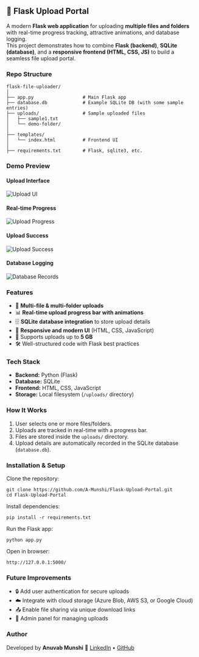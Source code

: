 ## 📂 Flask Upload Portal
A modern **Flask web application** for uploading **multiple files and folders** with real-time progress tracking, attractive animations, and database logging.  
This project demonstrates how to combine **Flask (backend)**, **SQLite (database)**, and a **responsive frontend (HTML, CSS, JS)** to build a seamless file upload portal.  

### Repo Structure
```
flask-file-uploader/
│
├── app.py                  # Main Flask app
├── database.db             # Example SQLite DB (with some sample entries)
├── uploads/                # Sample uploaded files
│   ├── sample1.txt
│   └── demo-folder/
│
├── templates/
│   └── index.html          # Frontend UI
│
├── requirements.txt        # Flask, sqlite3, etc.
```
### Demo Preview
#### Upload Interface  
![Upload UI](screenshots/upload-ui.png)

#### Real-time Progress  
![Upload Progress](screenshots/upload-progress.png)

#### Upload Success  
![Upload Success](screenshots/upload-success.png)

#### Database Logging  
![Database Records](screenshots/db-view.png)

### Features
- 📁 **Multi-file & multi-folder uploads**  
- 📊 **Real-time upload progress bar with animations**  
- 🗄️ **SQLite database integration** to store upload details  
- 🎨 **Responsive and modern UI** (HTML, CSS, JavaScript)  
- 💾 Supports uploads up to **5 GB**  
- 🛠️ Well-structured code with Flask best practices  

### Tech Stack
- **Backend:** Python (Flask)  
- **Database:** SQLite  
- **Frontend:** HTML, CSS, JavaScript  
- **Storage:** Local filesystem (`/uploads/` directory)  

### How It Works
1. User selects one or more files/folders.  
2. Uploads are tracked in real-time with a progress bar.  
3. Files are stored inside the `uploads/` directory.  
4. Upload details are automatically recorded in the SQLite database (`database.db`).  

### Installation & Setup
Clone the repository:
```
git clone https://github.com/A-Munshi/Flask-Upload-Portal.git
cd Flask-Upload-Portal
```

Install dependencies:
```
pip install -r requirements.txt
```

Run the Flask app:
```
python app.py
```

Open in browser:
```
http://127.0.0.1:5000/
```

### Future Improvements
* 🔒 Add user authentication for secure uploads
* ☁️ Integrate with cloud storage (Azure Blob, AWS S3, or Google Cloud)
* 📤 Enable file sharing via unique download links
* 🧾 Admin panel for managing uploads


### Author
Developed by **Anuvab Munshi**
🔗 [LinkedIn](www.linkedin.com/in/anuvab-munshi) • [GitHub](github.com/A-Munshi)

```
